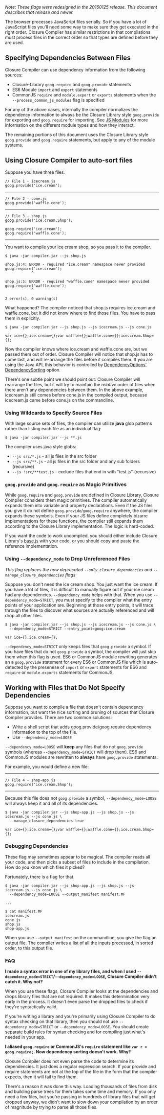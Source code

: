 *Note: These flags were redesigned in the 20160125 release. This document describes that release and newer.*

The browser processes JavaScript files serially. So if you have a lot of JavaScript files you'll need some way to make sure they get executed in the right order. Closure Compiler has similar restrictions in that compilations must process files in the correct order so that types are defined before they are used.

## Specifying Dependencies Between Files
Closure Compiler can use dependency information from the following sources:

 * Closure-Library `goog.require` and `goog.provide` statements
 * ES6 Module `import` and `export` statements
 * CommonJS `require` and `module.export` or `exports` statements when the `--process_common_js_modules` flag is specified

For any of the above cases, internally the compiler normalizes the dependency information to always be the Closure Library style `goog.provide` for exporting and `goog.require` for importing. See [JS Modules](https://github.com/google/closure-compiler/wiki/JS-Modules) for more information on the different module types and how they interact.

The remaining portions of this document uses the Closure Library style `goog.provide` and `goog.require` statements, but apply to any of the module systems.

## Using Closure Compiler to auto-sort files

Suppose you have three files.

    // File 1 - icecream.js
    goog.provide('ice.cream');    
----
    // File 2 - cone.js
    goog.provide('waffle.cone');
----
    // File 3 - shop.js
    goog.provide('ice.cream.Shop');
    
    goog.require('ice.cream');
    goog.require('waffle.cone');
----

You want to compile your ice cream shop, so you pass it to the compiler.

    $ java -jar compiler.jar --js shop.js
    
    shop.js:4: ERROR - required "ice.cream" namespace never provided
    goog.require('ice.cream');
                ^
    
    shop.js:5: ERROR - required "waffle.cone" namespace never provided
    goog.require('waffle.cone');
                ^
    
    2 error(s), 0 warning(s)

What happened? The compiler noticed that shop.js requires ice.cream and waffle.cone, but it did not know where to find those files. You have to pass them in explicitly.

    $ java -jar compiler.jar --js shop.js --js icecream.js --js cone.js
    
    var ice={};ice.cream={};var waffle={};waffle.cone={};ice.cream.Shop={};

Now the compiler knows where ice.cream and waffle.cone are, but we passed them out of order. Closure Compiler will notice that shop.js has to come last, and will re-arrange the files before it compiles them. If you are using the Java API, this behavior is controlled by [DependencyOptions' DependencySorting](http://closure-compiler.googlecode.com/git/javadoc/com/google/javascript/jscomp/DependencyOptions.html) option.

There's one subtle point we should point out: Closure Compiler will rearrange the files, but it will try to maintain the *relative* order of files when there aren't any dependencies between them. In the above example, icecream.js still comes before cone.js in the compiled output, because icecream.js came before cone.js on the commandline.

### Using Wildcards to Specify Source Files

With large source sets of files, the compiler can utilize **java** glob patterns rather than listing each file as an individual flag:

    $ java -jar compiler.jar --js **.js

The compiler uses java style globs:

 * `--js src/*.js` - all js files in the src folder
 * `--js src/**.js` - all js files in the src folder and any sub folders (recursive)
 * `--js !src/**test.js` - exclude files that end in with "test.js" (recursive)

### `goog.provide` and `goog.require` as Magic Primitives

While `goog.require` and `goog.provide` are defined in Closure Library, Closure Compiler considers them magic primitives. The compiler automatically expands them into variable and property declarations. Even if the JS files you give it do not define `goog.provide`/`goog.require` anywhere, the compiler expands these symbols. Even if your JS files define completely bizarre implementations for these functions, the compiler still expands them according to the Closure Library implementation. The logic is hard-coded. 

If you want the code to work uncompiled, you should either include Closure Library's [base.js](https://github.com/google/closure-library/blob/master/closure/goog/base.js) with your code, or you should copy and paste the reference implementation.

### Using `--dependency_mode` to Drop Unreferenced Files

*This flag replaces the now deprecated `--only_closure_dependencies`  and `--manage_closure_dependencies` flags*

Suppose you don't need the ice cream shop. You just want the ice cream. If you have a lot of files, it is difficult to manually figure out if your ice cream had any dependencies. `--dependency_mode` helps with that. When you use `--dependency_mode=STRICT`, you must specify to the compiler what the entry points of your application are. Beginning at those entry points, it will trace through the files to discover what sources are actually referenced and will drop all other files.

    $ java -jar compiler.jar --js shop.js --js icecream.js --js cone.js \
      --dependency_mode=STRICT --entry_point=goog:ice.cream
    
    var ice={};ice.cream={};

`--dependency_mode=STRICT` only keeps files that `goog.provide` a symbol. If you have files that do not `goog.provide` a symbol, the compiler will just skip them when this flag is used. ES6 or CommonJS module rewriting generates an a `goog.provide` statement for every ES6 or CommonJS file which is auto-detected by the presenese of `import` or `export` statements for ES6 and `require` or `module.exports` statements for CommonJS.

## Working with Files that Do Not Specify Dependencies

Suppose you want to compile a file that doesn't contain dependency information, but want the nice sorting and pruning of sources that Closure Compiler provides. There are two common solutions:

- Write a shell script that adds goog.provide/goog.require dependency information to the top of the file.
- Use `--dependency_mode=LOOSE`

`--dependency_mode=LOOSE` will **keep** any files that do not `goog.provide` symbols (whereas `--dependency_mode=STRICT` will drop them). ES6 and CommonJS modules are rewritten to **always** have `goog.provide` statements.

For example, you would define a new file:

----
    // File 4 - shop-app.js
    goog.require('ice.cream.Shop');
----

Because this file does not `goog.provide` a symbol, `--dependency_mode=LOOSE` will always keep it and all of its dependencies.

    $ java -jar compiler.jar --js shop-app.js --js shop.js --js icecream.js --js cone.js \
      --manage_closure_dependencies true
    
    var ice={};ice.cream={};var waffle={};waffle.cone={};ice.cream.Shop={};

### Debugging Dependencies

These flag may sometimes appear to be magical. The compiler reads all your code, and then picks a subset of files to include in the compilation. How do you know which files it picked?

Fortunately, there is a flag for that.

    $ java -jar compiler.jar --js shop-app.js --js shop.js --js icecream.js --js cone.js \
      --dependency_mode=LOOSE --output_manifest manifest.MF
    
    ...
    
    $ cat manifest.MF
    icecream.js
    cone.js
    shop.js
    shop-app.js

When you use `--output_manifest` on the commandline, you give the flag an output file. The compiler writes a list of all the inputs processed, in sorted order, to this output file.

### FAQ

**I made a syntax error in one of my library files, and when I used `--dependency_mode=STRICT`/`--dependency_mode=LOOSE`, Closure Compiler didn't catch it. Why not?**

When you use these flags, Closure Compiler looks at the dependencies and drops library files that are not required. It makes this determination very early in the process. It doesn't even parse the dropped files to check if they're syntactically valid.

If you're writing a library and you're primarily using Closure Compiler to do syntax checking on that library, then you should not use `--dependency_mode=STRICT` or `--dependency_mode=LOOSE`. You should create separate build rules for syntax checking and for compiling just what's needed in your app.

**I aliased `goog.require` or CommonJS's `require` statement like `var r = goog.require;`. Now dependency sorting doesn't work. Why?**

Closure Compiler does not even parse the code to determine its dependencies. It just does a regular expression search. If your provide and require statements are not at the top of the file in the form that the compiler expects, then it will fail to find them.

There's a reason it was done this way. Loading thousands of files from disk and building parse trees for them takes some time and memory. If you only need a few files, but you're passing in hundreds of library files that will get dropped anyway, we didn't want to slow down your compilation by an order of magnitude by trying to parse all those files.
